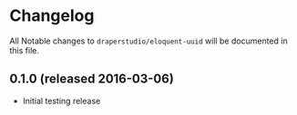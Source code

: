 # Changelog

All Notable changes to `draperstudio/eloquent-uuid` will be documented in this file.

## 0.1.0 (released 2016-03-06)

- Initial testing release
